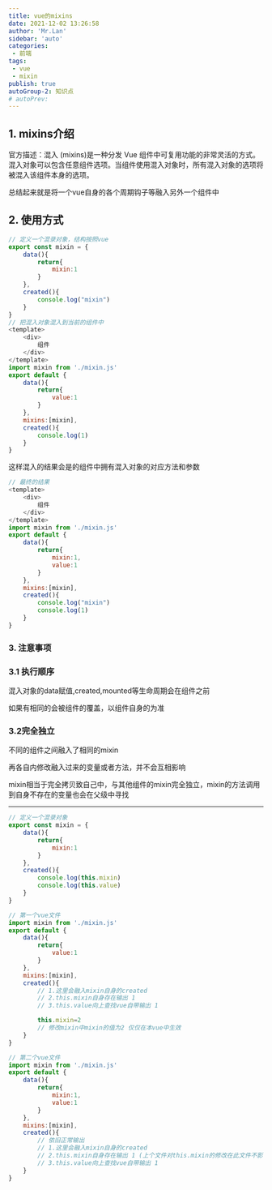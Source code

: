 ```yaml
---
title: vue的mixins
date: 2021-12-02 13:26:58
author: 'Mr.Lan'
sidebar: 'auto'
categories: 
 - 前端
tags: 
 - vue
 - mixin
publish: true
autoGroup-2: 知识点
# autoPrev:
---
```


## **1. mixins介绍**
官方描述：混入 (mixins)是一种分发 Vue 组件中可复用功能的非常灵活的方式。混入对象可以包含任意组件选项。当组件使用混入对象时，所有混入对象的选项将被混入该组件本身的选项。

总结起来就是将一个vue自身的各个周期钩子等融入另外一个组件中

## **2. 使用方式**
``` js
// 定义一个混录对象，结构按照vue
export const mixin = {
    data(){
        return{
            mixin:1
        }
    },
    created(){
        console.log("mixin")
    }
}
// 把混入对象混入到当前的组件中
<template>
    <div>
        组件
    </div>
</template>
import mixin from './mixin.js'
export default {
    data(){
        return{
            value:1
        }
    },
    mixins:[mixin],
    created(){
        console.log(1)
    }
}
```
这样混入的结果会是的组件中拥有混入对象的对应方法和参数
``` js
// 最终的结果
<template>
    <div>
        组件
    </div>
</template>
import mixin from './mixin.js'
export default {
    data(){
        return{
            mixin:1,
            value:1
        }
    },
    mixins:[mixin],
    created(){
        console.log("mixin")
        console.log(1)
    }
}
```
### **3. 注意事项**

### 3.1 执行顺序
混入对象的data赋值,created,mounted等生命周期会在组件之前

如果有相同的会被组件的覆盖，以组件自身的为准

### 3.2完全独立
不同的组件之间融入了相同的mixin

再各自内修改融入过来的变量或者方法，并不会互相影响

mixin相当于完全拷贝致自己中，与其他组件的mixin完全独立，mixin的方法调用到自身不存在的变量也会在父级中寻找

---

``` js
// 定义一个混录对象
export const mixin = {
    data(){
        return{
            mixin:1
        }
    },
    created(){
        console.log(this.mixin)
        console.log(this.value)
    }
}

// 第一个vue文件
import mixin from './mixin.js'
export default {
    data(){
        return{
            value:1
        }
    },
    mixins:[mixin],
    created(){
        // 1.这里会融入mixin自身的created
        // 2.this.mixin自身存在输出 1
        // 3.this.value向上查找vue自带输出 1

        this.mixin=2
        // 修改mixin中mixin的值为2 仅仅在本vue中生效
    }
}

// 第二个vue文件
import mixin from './mixin.js'
export default {
    data(){
        return{
            mixin:1,
            value:1
        }
    },
    mixins:[mixin],
    created(){
        // 依旧正常输出
        // 1.这里会融入mixin自身的created
        // 2.this.mixin自身存在输出 1 (上个文件对this.mixin的修改在此文件不影响)
        // 3.this.value向上查找vue自带输出 1
    }
}
```